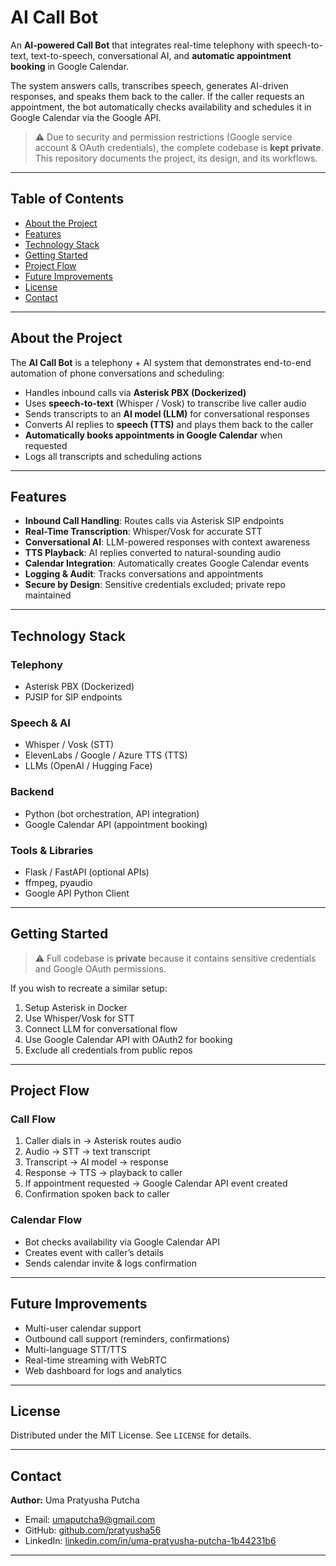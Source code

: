 # AI Call Bot

An **AI-powered Call Bot** that integrates real-time telephony with speech-to-text, text-to-speech, conversational AI, and **automatic appointment booking** in Google Calendar.  

The system answers calls, transcribes speech, generates AI-driven responses, and speaks them back to the caller. If the caller requests an appointment, the bot automatically checks availability and schedules it in Google Calendar via the Google API.  

> ⚠️ Due to security and permission restrictions (Google service account & OAuth credentials), the complete codebase is **kept private**. This repository documents the project, its design, and its workflows.

---

## Table of Contents
- [About the Project](#about-the-project)  
- [Features](#features)  
- [Technology Stack](#technology-stack)  
- [Getting Started](#getting-started)  
- [Project Flow](#project-flow)  
- [Future Improvements](#future-improvements)  
- [License](#license)  
- [Contact](#contact)  

---

## About the Project
The **AI Call Bot** is a telephony + AI system that demonstrates end-to-end automation of phone conversations and scheduling:  

- Handles inbound calls via **Asterisk PBX (Dockerized)**  
- Uses **speech-to-text** (Whisper / Vosk) to transcribe live caller audio  
- Sends transcripts to an **AI model (LLM)** for conversational responses  
- Converts AI replies to **speech (TTS)** and plays them back to the caller  
- **Automatically books appointments in Google Calendar** when requested  
- Logs all transcripts and scheduling actions  

---

## Features
- **Inbound Call Handling**: Routes calls via Asterisk SIP endpoints  
- **Real-Time Transcription**: Whisper/Vosk for accurate STT  
- **Conversational AI**: LLM-powered responses with context awareness  
- **TTS Playback**: AI replies converted to natural-sounding audio  
- **Calendar Integration**: Automatically creates Google Calendar events  
- **Logging & Audit**: Tracks conversations and appointments  
- **Secure by Design**: Sensitive credentials excluded; private repo maintained  

---

## Technology Stack

### Telephony
- Asterisk PBX (Dockerized)  
- PJSIP for SIP endpoints  

### Speech & AI
- Whisper / Vosk (STT)  
- ElevenLabs / Google / Azure TTS (TTS)  
- LLMs (OpenAI / Hugging Face)  

### Backend
- Python (bot orchestration, API integration)  
- Google Calendar API (appointment booking)  

### Tools & Libraries
- Flask / FastAPI (optional APIs)  
- ffmpeg, pyaudio  
- Google API Python Client  

---

## Getting Started
> ⚠️ Full codebase is **private** because it contains sensitive credentials and Google OAuth permissions.  

If you wish to recreate a similar setup:  
1. Setup Asterisk in Docker  
2. Use Whisper/Vosk for STT  
3. Connect LLM for conversational flow  
4. Use Google Calendar API with OAuth2 for booking  
5. Exclude all credentials from public repos  

---

## Project Flow

### Call Flow
1. Caller dials in → Asterisk routes audio  
2. Audio → STT → text transcript  
3. Transcript → AI model → response  
4. Response → TTS → playback to caller  
5. If appointment requested → Google Calendar API event created  
6. Confirmation spoken back to caller  

### Calendar Flow
- Bot checks availability via Google Calendar API  
- Creates event with caller’s details  
- Sends calendar invite & logs confirmation  

---

## Future Improvements
- Multi-user calendar support  
- Outbound call support (reminders, confirmations)  
- Multi-language STT/TTS  
- Real-time streaming with WebRTC  
- Web dashboard for logs and analytics  

---

## License
Distributed under the MIT License. See `LICENSE` for details.  

---

## Contact
**Author:** Uma Pratyusha Putcha  
- Email: umaputcha9@gmail.com  
- GitHub: [github.com/pratyusha56](https://github.com/pratyusha56)  
- LinkedIn: [linkedin.com/in/uma-pratyusha-putcha-1b44231b6](https://www.linkedin.com/in/uma-pratyusha-putcha-1b44231b6)  

---
